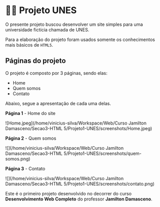 # :man_student: Projeto UNES 

O presente projeto buscou desenvolver um site simples para uma universidade fictícia chamada de UNES.

Para a elaboração do projeto foram usados somente os conhecimentos mais básicos de `HTML5`.



## Páginas do projeto

O projeto é composto por 3 páginas, sendo elas:

- Home
- Quem somos
- Contato

Abaixo, segue a apresentação de cada uma delas.

**Página 1** - Home do site

![Home.jpeg](/home/vinicius-silva/Workspace/Web/Curso Jamilton Damasceno/Secao3-HTML 5/Projeto1-UNES/screenshots/Home.jpeg)



**Página 2** - Quem somos

![](/home/vinicius-silva/Workspace/Web/Curso Jamilton Damasceno/Secao3-HTML 5/Projeto1-UNES/screenshots/quem-somos.png)



**Página 3** - Contato

![](/home/vinicius-silva/Workspace/Web/Curso Jamilton Damasceno/Secao3-HTML 5/Projeto1-UNES/screenshots/contato.png)

Este é o primeiro projeto desenvolvido no decorrer do curso **Desenvolvimento Web Completo** do professor **Jamilton Damasceno**.





